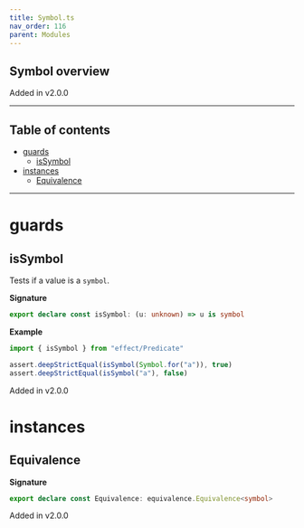 ```yaml
---
title: Symbol.ts
nav_order: 116
parent: Modules
---
```


## Symbol overview

Added in v2.0.0

---

<h2 class="text-delta">Table of contents</h2>

- [guards](#guards)
  - [isSymbol](#issymbol)
- [instances](#instances)
  - [Equivalence](#equivalence)

---

# guards

## isSymbol

Tests if a value is a `symbol`.

**Signature**

```ts
export declare const isSymbol: (u: unknown) => u is symbol
```

**Example**

```ts
import { isSymbol } from "effect/Predicate"

assert.deepStrictEqual(isSymbol(Symbol.for("a")), true)
assert.deepStrictEqual(isSymbol("a"), false)
```

Added in v2.0.0

# instances

## Equivalence

**Signature**

```ts
export declare const Equivalence: equivalence.Equivalence<symbol>
```

Added in v2.0.0
